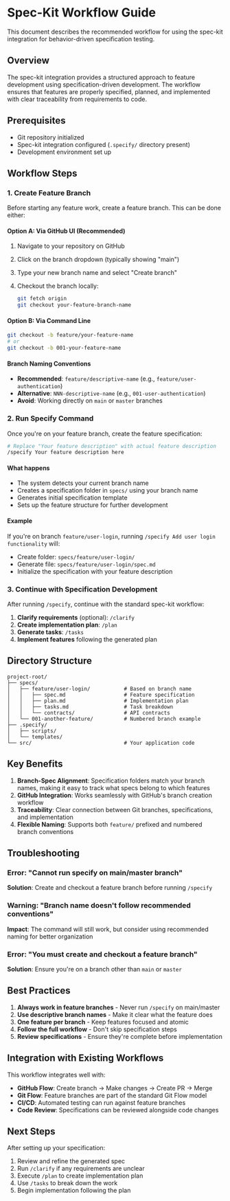 # Spec-Kit Workflow Guide

This document describes the recommended workflow for using the spec-kit integration for behavior-driven specification testing.

## Overview

The spec-kit integration provides a structured approach to feature development using specification-driven development. The workflow ensures that features are properly specified, planned, and implemented with clear traceability from requirements to code.

## Prerequisites

- Git repository initialized
- Spec-kit integration configured (`.specify/` directory present)
- Development environment set up

## Workflow Steps

### 1. Create Feature Branch

Before starting any feature work, create a feature branch. This can be done either:

#### Option A: Via GitHub UI (Recommended)

1. Navigate to your repository on GitHub
2. Click on the branch dropdown (typically showing "main")
3. Type your new branch name and select "Create branch"
4. Checkout the branch locally:

   ```bash
   git fetch origin
   git checkout your-feature-branch-name
   ```

#### Option B: Via Command Line

```bash
git checkout -b feature/your-feature-name
# or
git checkout -b 001-your-feature-name
```

#### Branch Naming Conventions

- **Recommended**: `feature/descriptive-name` (e.g., `feature/user-authentication`)
- **Alternative**: `NNN-descriptive-name` (e.g., `001-user-authentication`)
- **Avoid**: Working directly on `main` or `master` branches

### 2. Run Specify Command

Once you're on your feature branch, create the feature specification:

```bash
# Replace "Your feature description" with actual feature description
/specify Your feature description here
```

#### What happens

- The system detects your current branch name
- Creates a specification folder in `specs/` using your branch name
- Generates initial specification template
- Sets up the feature structure for further development

#### Example

If you're on branch `feature/user-login`, running `/specify Add user login functionality` will:

- Create folder: `specs/feature/user-login/`
- Generate file: `specs/feature/user-login/spec.md`
- Initialize the specification with your feature description

### 3. Continue with Specification Development

After running `/specify`, continue with the standard spec-kit workflow:

1. **Clarify requirements** (optional): `/clarify`
2. **Create implementation plan**: `/plan`
3. **Generate tasks**: `/tasks`
4. **Implement features** following the generated plan

## Directory Structure

```text
project-root/
├── specs/
│   ├── feature/user-login/           # Based on branch name
│   │   ├── spec.md                   # Feature specification
│   │   ├── plan.md                   # Implementation plan
│   │   ├── tasks.md                  # Task breakdown
│   │   └── contracts/                # API contracts
│   └── 001-another-feature/          # Numbered branch example
├── .specify/
│   ├── scripts/
│   └── templates/
└── src/                              # Your application code
```

## Key Benefits

1. **Branch-Spec Alignment**: Specification folders match your branch names, making it easy to track what specs belong to which features
2. **GitHub Integration**: Works seamlessly with GitHub's branch creation workflow
3. **Traceability**: Clear connection between Git branches, specifications, and implementation
4. **Flexible Naming**: Supports both `feature/` prefixed and numbered branch conventions

## Troubleshooting

### Error: "Cannot run specify on main/master branch"

**Solution**: Create and checkout a feature branch before running `/specify`

### Warning: "Branch name doesn't follow recommended conventions"

**Impact**: The command will still work, but consider using recommended naming for better organization

### Error: "You must create and checkout a feature branch"

**Solution**: Ensure you're on a branch other than `main` or `master`

## Best Practices

1. **Always work in feature branches** - Never run `/specify` on main/master
2. **Use descriptive branch names** - Make it clear what the feature does
3. **One feature per branch** - Keep features focused and atomic
4. **Follow the full workflow** - Don't skip specification steps
5. **Review specifications** - Ensure they're complete before implementation

## Integration with Existing Workflows

This workflow integrates well with:

- **GitHub Flow**: Create branch → Make changes → Create PR → Merge
- **Git Flow**: Feature branches are part of the standard Git Flow model
- **CI/CD**: Automated testing can run against feature branches
- **Code Review**: Specifications can be reviewed alongside code changes

## Next Steps

After setting up your specification:

1. Review and refine the generated spec
2. Run `/clarify` if any requirements are unclear
3. Execute `/plan` to create implementation plan
4. Use `/tasks` to break down the work
5. Begin implementation following the plan

